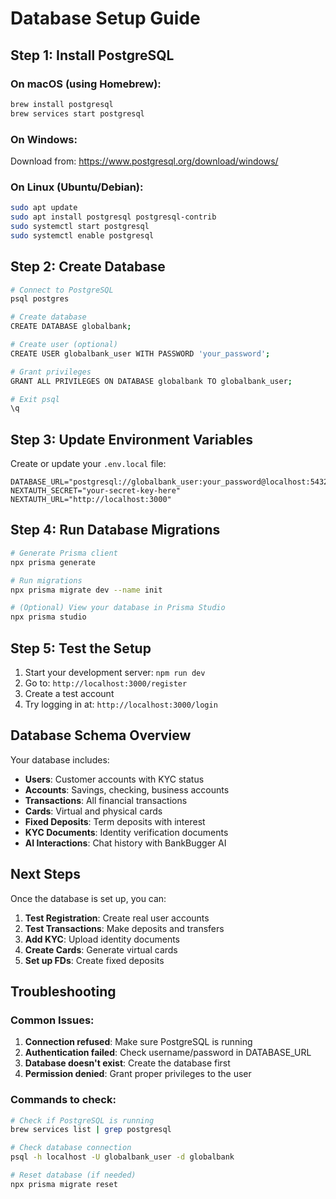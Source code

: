 # Database Setup Guide

## Step 1: Install PostgreSQL

### On macOS (using Homebrew):
```bash
brew install postgresql
brew services start postgresql
```

### On Windows:
Download from: https://www.postgresql.org/download/windows/

### On Linux (Ubuntu/Debian):
```bash
sudo apt update
sudo apt install postgresql postgresql-contrib
sudo systemctl start postgresql
sudo systemctl enable postgresql
```

## Step 2: Create Database

```bash
# Connect to PostgreSQL
psql postgres

# Create database
CREATE DATABASE globalbank;

# Create user (optional)
CREATE USER globalbank_user WITH PASSWORD 'your_password';

# Grant privileges
GRANT ALL PRIVILEGES ON DATABASE globalbank TO globalbank_user;

# Exit psql
\q
```

## Step 3: Update Environment Variables

Create or update your `.env.local` file:

```env
DATABASE_URL="postgresql://globalbank_user:your_password@localhost:5432/globalbank"
NEXTAUTH_SECRET="your-secret-key-here"
NEXTAUTH_URL="http://localhost:3000"
```

## Step 4: Run Database Migrations

```bash
# Generate Prisma client
npx prisma generate

# Run migrations
npx prisma migrate dev --name init

# (Optional) View your database in Prisma Studio
npx prisma studio
```

## Step 5: Test the Setup

1. Start your development server: `npm run dev`
2. Go to: `http://localhost:3000/register`
3. Create a test account
4. Try logging in at: `http://localhost:3000/login`

## Database Schema Overview

Your database includes:

- **Users**: Customer accounts with KYC status
- **Accounts**: Savings, checking, business accounts
- **Transactions**: All financial transactions
- **Cards**: Virtual and physical cards
- **Fixed Deposits**: Term deposits with interest
- **KYC Documents**: Identity verification documents
- **AI Interactions**: Chat history with BankBugger AI

## Next Steps

Once the database is set up, you can:

1. **Test Registration**: Create real user accounts
2. **Test Transactions**: Make deposits and transfers
3. **Add KYC**: Upload identity documents
4. **Create Cards**: Generate virtual cards
5. **Set up FDs**: Create fixed deposits

## Troubleshooting

### Common Issues:

1. **Connection refused**: Make sure PostgreSQL is running
2. **Authentication failed**: Check username/password in DATABASE_URL
3. **Database doesn't exist**: Create the database first
4. **Permission denied**: Grant proper privileges to the user

### Commands to check:

```bash
# Check if PostgreSQL is running
brew services list | grep postgresql

# Check database connection
psql -h localhost -U globalbank_user -d globalbank

# Reset database (if needed)
npx prisma migrate reset
``` 